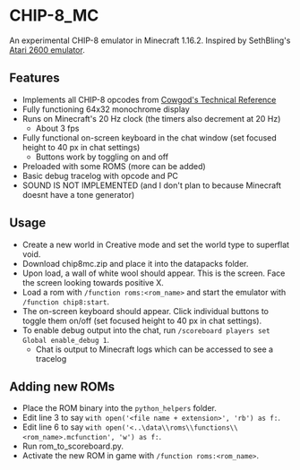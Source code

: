 # CHIP-8_MC
An experimental CHIP-8 emulator in Minecraft 1.16.2. Inspired by SethBling's [Atari 2600 emulator](https://www.youtube.com/watch?v=mq7T5_xH24M).

## Features
- Implements all CHIP-8 opcodes from [Cowgod's Technical Reference](http://devernay.free.fr/hacks/chip8/C8TECH10.HTM)
- Fully functioning 64x32 monochrome display
- Runs on Minecraft's 20 Hz clock (the timers also decrement at 20 Hz)
  - About 3 fps
- Fully functional on-screen keyboard in the chat window (set focused height to 40 px in chat settings)
  - Buttons work by toggling on and off
- Preloaded with some ROMS (more can be added)
- Basic debug tracelog with opcode and PC
- SOUND IS NOT IMPLEMENTED (and I don't plan to because Minecraft doesnt have a tone generator)

## Usage
- Create a new world in Creative mode and set the world type to superflat void.
- Download chip8mc.zip and place it into the datapacks folder.
- Upon load, a wall of white wool should appear. This is the screen. Face the screen looking towards positive X.
- Load a rom with `/function roms:<rom_name>` and start the emulator with `/function chip8:start`.
- The on-screen keyboard should appear. Click individual buttons to toggle them on/off (set focused height to 40 px in chat settings).
- To enable debug output into the chat, run `/scoreboard players set Global enable_debug 1`.
  - Chat is output to Minecraft logs which can be accessed to see a tracelog
  
## Adding new ROMs
- Place the ROM binary into the `python_helpers` folder.
- Edit line 3 to say `with open('<file name + extension>', 'rb') as f:`.
- Edit line 6 to say `with open('<..\data\\roms\\functions\\<rom_name>.mcfunction', 'w') as f:`.
- Run rom_to_scoreboard.py.
- Activate the new ROM in game with `/function roms:<rom_name>`.
